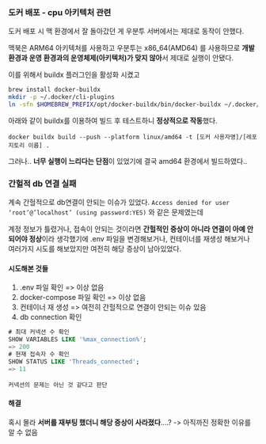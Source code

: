 ### 도커 배포 - cpu 아키텍처 관련
도커 배포 시 맥 환경에서 잘 돌아갔던 게 우분투 서버에서는 제대로 동작이 안했다.

맥북은 ARM64 아키텍처를 사용하고 우분투는 x86_64(AMD64) 를 사용하므로 **개발 환경과 운영 환경과의 운영체제(아키텍처)가 맞지 않아**서 제대로 실행이 안됐다.

이를 위해서 buildx 플러그인을 활성화 시켰고

```bash
brew install docker-buildx
mkdir -p ~/.docker/cli-plugins
ln -sfn $HOMEBREW_PREFIX/opt/docker-buildx/bin/docker-buildx ~/.docker/cli-plugins/docker-buildx
```

아래와 같이 buildx를 이용하여 빌드 후 테스트하니 **정상적으로 작동**했다.
```
docker buildx build --push --platform linux/amd64 -t [도커 사용자명]/[레포지토리 이름] .
```

그러나.. **너무 실행이 느리다는 단점**이 있었기에 결국 amd64 환경에서 빌드하였다..

### 간헐적 db 연결 실패

계속 간헐적으로 db연결이 안되는 이슈가 있었다.
`Access denied for user ‘root’@’localhost’ (using password:YES)` 와 같은 문제였는데

계정 정보가 틀렸거나, 접속이 안되는 것이라면 **간헐적인 증상이 아니라 연결이 아예 안되어야 정상**이라 생각했기에 .env 파일을 변경해보거나, 컨테이너를 재생성 해보거나 여러가지 시도를 해보았지만 여전히 해당 증상이 남아있었다.

#### 시도해본 것들
1. .env 파일 확인 => 이상 없음
2. docker-compose 파일 확인 => 이상 없음
3. 컨테이너 재 생성 => 여전히 간헐적으로 연결이 안되는 이슈 있음
4. db connection 확인
```sql
# 최대 커넥션 수 확인
SHOW VARIABLES LIKE '%max_connection%';
=> 200
# 현재 접속자 수 확인
SHOW STATUS LIKE 'Threads_connected';
=> 11
```
	커넥션의 문제는 아닌 것 같다고 판단

#### 해결
혹시 몰라 **서버를 재부팅 했더니 해당 증상이 사라졌다**....?
-> 아직까진 정확한 이유를 알 수 없음
